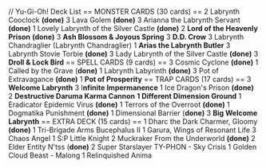 

// Yu-Gi-Oh! Deck List 
== MONSTER CARDS (30 cards) == 
2 Labrynth Cooclock  **(done)**
3 Lava Golem **(done)**
3 Arianna the Labrynth Servant **(done)**
1 Lovely Labrynth of the Silver Castle **(done)**
2 **Lord of the Heavenly Prison** **(done)**
3 **Ash Blossom & Joyous Spring**
3 **D.D. Crow**
3 Labrynth Chandraglier (Labrynth Chandraglier)
1 **Arias the Labrynth Butler**
3 Labrynth Stovie Torbie **(done)**
3 Lady Labrynth of the Silver Castle **(done)**
3 **Droll & Lock Bird**
== SPELL CARDS (9 cards) == 
3 Cosmic Cyclone **(done)**
1 Called by the Grave (**done)**
1 Labrynth Labyrinth **(done)**
3 Pot of Extravagance **(done)**
1 **Pot of Prosperity**
== TRAP CARDS (17 cards) == 
3 **Welcome Labrynth**
3 I**nfinite Impermanence** 
1 Ice Dragon's Prison **(done)**
2 **Destructive Daruma Karma Cannon**
**1 Different Dimension Ground**
1 Eradicator Epidemic Virus **(done)**
1 Terrors of the Overroot **(done)**
1 Dogmatika Punishment **(done)**
1 Dimensional Barrier (**done)**
3 **Big Welcome Labrynth**
== EXTRA DECK (15 cards) == 
1 Dharc the Dark Charmer, Gloomy **(done)**
1 Tri-Brigade Arms Bucephalus II
1 Garura, Wings of Resonant Life
3 Chaos Angel
1 S:P Little Knight
2 Muckraker From the Underworld **(done)**
2 Elder Entity N'tss (**done)**
2 Super Starslayer TY-PHON - Sky Crisis
1 Golden Cloud Beast - Malong
1 Relinquished Anima

